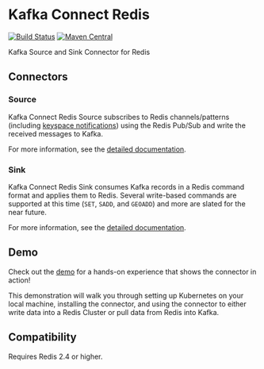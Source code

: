 # Kafka Connect Redis
[![Build Status](https://github.com/jaredpetersen/kafka-connect-redis/workflows/Release/badge.svg)](https://github.com/jaredpetersen/kafka-connect-redis/actions)
[![Maven Central](https://maven-badges.herokuapp.com/maven-central/io.github.jaredpetersen/kafka-connect-redis/badge.svg)](https://maven-badges.herokuapp.com/maven-central/io.github.jaredpetersen/kafka-connect-redis)

Kafka Source and Sink Connector for Redis

## Connectors
### Source
Kafka Connect Redis Source subscribes to Redis channels/patterns (including [keyspace notifications](https://redis.io/topics/notifications)) using the Redis Pub/Sub and write the received messages to Kafka.

For more information, see the [detailed documentation](/docs/connectors/SOURCE.md).

### Sink
Kafka Connect Redis Sink consumes Kafka records in a Redis command format and applies them to Redis. Several write-based commands are supported at this time (`SET`, `SADD`, and `GEOADD`) and more are slated for the near future.

For more information, see the [detailed documentation](/docs/connectors/SINK.md).

## Demo
Check out the [demo](/docs/demo) for a hands-on experience that shows the connector in action!

This demonstration will walk you through setting up Kubernetes on your local machine, installing the connector, and using the connector to either write data into a Redis Cluster or pull data from Redis into Kafka.

## Compatibility
Requires Redis 2.4 or higher.